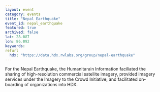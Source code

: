 ```yaml
---
layout: event
category: events
title: "Nepal Earthquake"
event_id: nepal_earthquake 
featured: true
archived: false
lat: 28.087
lon: 86.092
keywords:
refurl
  hdx: "https://data.hdx.rwlabs.org/group/nepal-earthquake"
---
```

For the Nepal Earthquake, the Humanitarain Information faciliated the sharing of high-resolution commercial satellite imagery, provided imagery services under the Imagery to the Crowd Initiative, and facilitated on-boarding of organizations into HDX.
